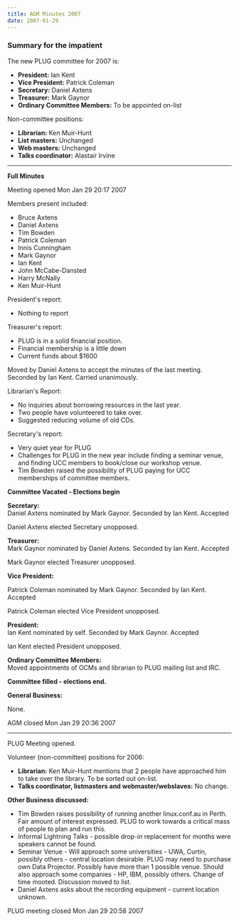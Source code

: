 ```yaml
---
title: AGM Minutes 2007
date: 2007-01-29
---
```


<h3>Summary for the impatient</h3>

<p>The new PLUG committee for 2007 is:
<ul>
<li><b>President:</b> Ian Kent
<li><b>Vice President:</b> Patrick Coleman
<li><b>Secretary:</b> Daniel Axtens
<li><b>Treasurer:</b> Mark Gaynor
<li><b>Ordinary Committee Members:</b> To be appointed on-list
</ul>

<p>Non-committee positions:
<ul>
<li><b>Librarian:</b> Ken Muir-Hunt
<li><b>List masters:</b> Unchanged
<li><b>Web masters:</b> Unchanged
<li><b>Talks coordinator:</b> Alastair Irvine
</ul>
<!--break-->
<hr>

<b>Full Minutes</b><br>
<p>Meeting opened Mon Jan 29 20:17 2007
<p>Members present included:
<ul>
<li>Bruce Axtens
<li>Daniel Axtens
<li>Tim Bowden
<li>Patrick Coleman
<li>Innis Cunningham
<li>Mark Gaynor
<li>Ian Kent
<li>John McCabe-Dansted
<li>Harry McNally
<li>Ken Muir-Hunt
</ul>
<p>President's report:

<ul>
<li>Nothing to report
</ul>
<p>Treasurer's report:
<ul>
<li>PLUG is in a solid financial position.
<li>Financial membership is a little down
<li>Current funds about $1600
</ul>
<p>Moved by Daniel Axtens to accept the minutes of the last meeting.
Seconded by Ian Kent. Carried unanimously.
<p>Librarian's Report:
<ul>
<li>No inquiries about borrowing resources in the last year.
<li>Two people have volunteered to take over.
<li>Suggested reducing volume of old CDs.
</ul>
<p>Secretary's report:

<ul>
<li>Very quiet year for PLUG
<li>Challenges for PLUG in the new year include finding a seminar venue, and finding UCC members to book/close our workshop venue.
<li>Tim Bowden raised the possibility of PLUG paying for UCC memberships of committee members.
</ul>
<p><b>Committee Vacated - Elections begin</b>
<p><b>Secretary:</b><br>
Daniel Axtens nominated by Mark Gaynor. Seconded by Ian Kent. Accepted
<p>Daniel Axtens elected Secretary unopposed.
<p><b>Treasurer:</b><br>
Mark Gaynor nominated by Daniel Axtens. Seconded by Ian Kent. Accepted
<p>Mark Gaynor elected Treasurer unopposed.
<p><b>Vice President:</b><br>

Patrick Coleman nominated by Mark Gaynor. Seconded by Ian Kent. Accepted
<p>Patrick Coleman elected Vice President unopposed.
<p><b>President:</b><br>
Ian Kent nominated by self. Seconded by Mark Gaynor. Accepted<br>
<p>Ian Kent elected President unopposed.
<p><b>Ordinary Committee Members:</b><br>
Moved appointments of OCMs and librarian to PLUG mailing list and IRC.
<p><b>Committee filled - elections end.</b>
<p><b>General Business:</b>
<p>  None.
<p>AGM closed Mon Jan 29 20:36 2007

<hr>
<p>PLUG Meeting opened.
<p>Volunteer (non-committee) positions for 2006:
<ul>
<li><b>Librarian:</b> Ken Muir-Hunt mentions that 2 people have approached him to take over the library. To be sorted out on-list.
<li><b>Talks coordinator, listmasters and webmaster/webslaves:</b> No change.
</ul>
<p><b>Other Business discussed:</b>
<ul>
<li>Tim Bowden raises possibility of running another linux.conf.au in
Perth. Fair amount of interest expressed. PLUG to work towards a
critical mass of people to plan and run this.
<li>Informal Lightning Talks - possible drop-in replacement
for months were speakers cannot be found.
<li>Seminar Venue - Will approach some universities - UWA, Curtin,
possibly others - central location desirable. PLUG may need to purchase
own Data Projector. Possibly have more than 1 possible venue. Should
also approach some companies - HP, IBM, possibly others. Change of time
mooted. Discussion moved to list.

<li>Daniel Axtens asks about the recording equipment - current location
unknown.
</ul>
<p>
PLUG meeting closed Mon Jan 29 20:58 2007 </p>
